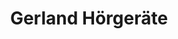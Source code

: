---
title: "Gerland Hörgeräte"
url: /bielefeld/gerland-hoergeraete-hauptstrasse/
shop: Hörgeräte
---